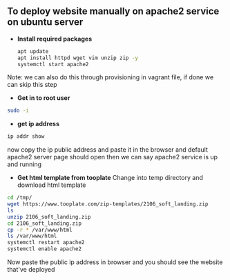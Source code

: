 ## To deploy website manually on apache2 service on ubuntu server
- **Install required packages**
  ```bash
  apt update
  apt install httpd wget vim unzip zip -y
  systemctl start apache2
  ```
Note: we can also do this through provisioning in vagrant file, if done we can skip this step

- **Get in to root user**
```bash
sudo -i
```

- **get ip address**
```bash
ip addr show
```
now copy the ip public address and paste it in the browser and default apache2 server page should open then we can say apache2 service is up and running

- **Get html template from tooplate**
Change into temp directory and download html template
```bash
cd /tmp/
wget https://www.tooplate.com/zip-templates/2106_soft_landing.zip
ls
unzip 2106_soft_landing.zip
cd 2106_soft_landing.zip
cp -r * /var/www/html
ls /var/www/html
systemctl restart apache2
systemctl enable apache2
```
Now paste the public ip address in browser and you should see the website that've deployed
